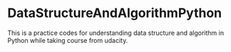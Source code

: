 # DataStructureAndAlgorithmPython
This is a practice codes for understanding data structure and algorithm in Python while taking course from udacity.
